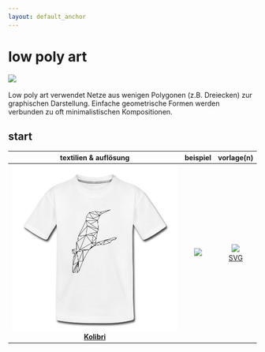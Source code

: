 ```yaml
---
layout: default_anchor
---
```

# low poly art

<img src="https://selber-ausmalen.de/designs/low-poly-art/hummingbird_v1.svg" height="256">

Low poly art verwendet Netze aus wenigen Polygonen (z.B. Dreiecken) zur graphischen Darstellung. Einfache geometrische Formen werden verbunden zu oft minimalistischen Kompositionen.

## start

| textilien & auflösung  | beispiel | vorlage(n) |
|:--:|:--:|:--:|
|[![](hummingbird_v1.jpg) <br> **Kolibri**](https://selber-ausmalen.de/shop.html#!/low+poly+art+-+kolibri?idea=5ec7ea0222250929d5c22916)  | <img src="https://selber-ausmalen.de/designs/low-poly-art/hummingbird_v1_c.svg" width="650"> | [![](https://upload.wikimedia.org/wikipedia/commons/8/84/Farm-Fresh_file_extension_pdf.png)](https://selber-ausmalen.de/designs/low-poly-art/hummingbird_v1.pdf) <br> [SVG](https://selber-ausmalen.de/designs/low-poly-art/hummingbird_v1.svg) |